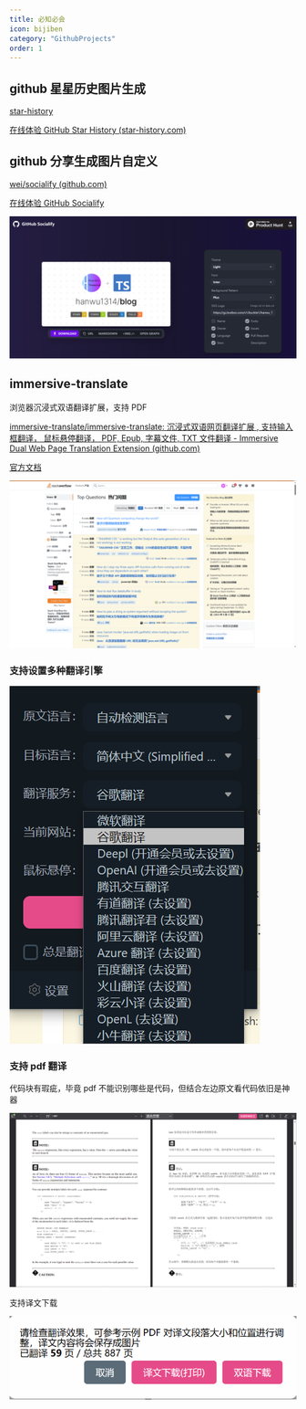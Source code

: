 ```yaml
---
title: 必知必会
icon: bijiben
category: "GithubProjects"
order: 1
---
```


## github 星星历史图片生成

[star-history](https://github.com/star-history/star-history)

[在线体验 GitHub Star History (star-history.com)](https://star-history.com/)

## github 分享生成图片自定义

[wei/socialify (github.com)](https://github.com/wei/socialify)

[在线体验 GitHub Socialify](https://socialify.git.ci/)

![](assets/1必知项目汇总/hanwu-image-20230906125042427.png)

## immersive-translate

浏览器沉浸式双语翻译扩展，支持 PDF

[immersive-translate/immersive-translate: 沉浸式双语网页翻译扩展 , 支持输入框翻译， 鼠标悬停翻译， PDF, Epub, 字幕文件, TXT 文件翻译 - Immersive Dual Web Page Translation Extension (github.com)](https://github.com/immersive-translate/immersive-translate)

[官方文档](https://immersivetranslate.com/docs/)

![|550](assets/1必知项目汇总/hanwu-image-20230914125437255.png)

### 支持设置多种翻译引擎

![|340](assets/1必知项目汇总/hanwu-image-20230914125500695.png)

### 支持 pdf 翻译

代码块有瑕疵，毕竟 pdf 不能识别哪些是代码，但结合左边原文看代码依旧是神器

![|950](assets/1必知项目汇总/hanwu-image-20230914130000376.png)

支持译文下载

![|475](assets/1必知项目汇总/hanwu-image-20230914130123501.png)

